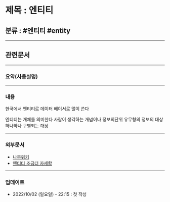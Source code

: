 # 제목 : 엔티티

## 분류 :  #엔티티 #entity 

---
## 관련문서

----
### 요약(사용설명)

---
### 내용
한국에서 엔티티르 데이터 베이서로 많이 쓴다

엔티티는 개체를 의미한다
사람이 생각하는 개념이나 정보의단위 유무형의 정보의 대상
하나하나 구별되는 대상



----
### 외부문서
- [나무위키](https://namu.wiki/w/%EC%97%94%ED%8B%B0%ED%8B%B0)
- [엔티티 조금더 자세함](https://rh-cp.tistory.com/78)

----
### 업데이트
-  2022/10/02 (일요일) - 22:15 : 첫 작성







